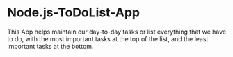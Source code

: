 # Node.js-ToDoList-App
This App helps maintain our day-to-day tasks or list everything that we have to do, with the most important tasks at the top of the list, and the least important tasks at the bottom.
